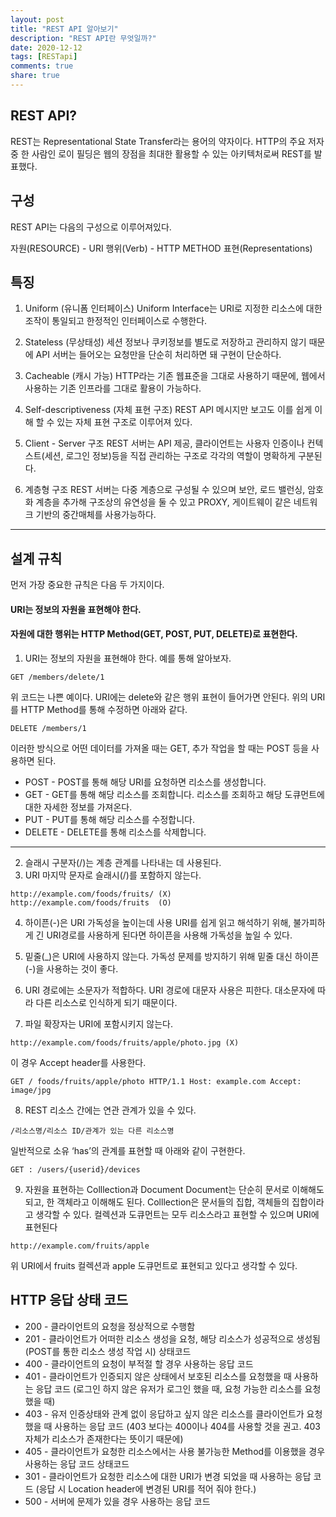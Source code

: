 ```yaml
---
layout: post
title: "REST API 알아보기"
description: "REST API란 무엇일까?"
date: 2020-12-12
tags: [RESTapi]
comments: true
share: true
---
```


## REST API?
REST는 Representational State Transfer라는 용어의 약자이다.
HTTP의 주요 저자 중 한 사람인 로이 필딩은 웹의 장점을 최대한 활용할 수 있는 아키텍처로써 REST를 발표했다.

## 구성
REST API는 다음의 구성으로 이루어져있다.

자원(RESOURCE) - URI
행위(Verb) - HTTP METHOD
표현(Representations)

## 특징

1) Uniform (유니폼 인터페이스)
Uniform Interface는 URI로 지정한 리소스에 대한 조작이 통일되고 한정적인 인터페이스로 수행한다.

2) Stateless (무상태성)
세션 정보나 쿠키정보를 별도로 저장하고 관리하지 않기 때문에 API 서버는 들어오는 요청만을 단순히 처리하면 돼 구현이 단순하다.

3) Cacheable (캐시 가능)
HTTP라는 기존 웹표준을 그대로 사용하기 때문에, 웹에서 사용하는 기존 인프라를 그대로 활용이 가능하다.

4) Self-descriptiveness (자체 표현 구조)
REST API 메시지만 보고도 이를 쉽게 이해 할 수 있는 자체 표현 구조로 이루어져 있다.

5) Client - Server 구조
REST 서버는 API 제공, 클라이언트는 사용자 인증이나 컨텍스트(세션, 로그인 정보)등을 직접 관리하는 구조로 각각의 역할이 명확하게 구분된다.

6) 계층형 구조
REST 서버는 다중 계층으로 구성될 수 있으며 보안, 로드 밸런싱, 암호화 계층을 추가해 구조상의 유연성을 둘 수 있고 PROXY, 게이트웨이 같은 네트워크 기반의 중간매체를 사용가능하다.
---

## 설계 규칙

먼저 가장 중요한 규칙은 다음 두 가지이다.
#### URI는 정보의 자원을 표현해야 한다.
#### 자원에 대한 행위는 HTTP Method(GET, POST, PUT, DELETE)로 표현한다.

1) URI는 정보의 자원을 표현해야 한다.
예를 통해 알아보자.
~~~
GET /members/delete/1
~~~
위 코드는 나쁜 예이다. URI에는 delete와 같은 행위 표현이 들어가면 안된다.
위의 URI를 HTTP Method를 통해 수정하면 아래와 같다.
~~~
DELETE /members/1
~~~
이러한 방식으로 어떤 데이터를 가져올 때는 GET, 추가 작업을 할 때는 POST 등을 사용하면 된다.

- POST - POST를 통해 해당 URI를 요청하면 리소스를 생성합니다.
- GET	- GET를 통해 해당 리소스를 조회합니다. 리소스를 조회하고 해당 도큐먼트에 대한 자세한 정보를 가져온다.
- PUT	- PUT를 통해 해당 리소스를 수정합니다.
- DELETE - DELETE를 통해 리소스를 삭제합니다.

---

2) 슬래시 구분자(/)는 계층 관계를 나타내는 데 사용된다.
3) URI 마지막 문자로 슬래시(/)를 포함하지 않는다.
~~~
http://example.com/foods/fruits/ (X)
http://example.com/foods/fruits  (O)
~~~

4) 하이픈(-)은 URI 가독성을 높이는데 사용
URI를 쉽게 읽고 해석하기 위해, 불가피하게 긴 URI경로를 사용하게 된다면 하이픈을 사용해 가독성을 높일 수 있다.

5) 밑줄(_)은 URI에 사용하지 않는다.
가독성 문제를 방지하기 위해 밑줄 대신 하이픈(-)을 사용하는 것이 좋다.

6) URI 경로에는 소문자가 적합하다.
URI 경로에 대문자 사용은 피한다. 대소문자에 따라 다른 리소스로 인식하게 되기 때문이다.

7) 파일 확장자는 URI에 포함시키지 않는다.
~~~
http://example.com/foods/fruits/apple/photo.jpg (X)
~~~
이 경우 Accept header를 사용한다.
~~~
GET / foods/fruits/apple/photo HTTP/1.1 Host: example.com Accept: image/jpg
~~~

8) REST 리소스 간에는 연관 관계가 있을 수 있다.
~~~
/리소스명/리소스 ID/관계가 있는 다른 리소스명
~~~
일반적으로 소유 ‘has’의 관계를 표현할 때 아래와 같이 구현한다.
~~~
GET : /users/{userid}/devices 
~~~

9) 자원을 표현하는 Colllection과 Document
Document는 단순히 문서로 이해해도 되고, 한 객체라고 이해해도 된다. Colllection은 문서들의 집합, 객체들의 집합이라고 생각할 수 있다.
컬렉션과 도큐먼트는 모두 리소스라고 표현할 수 있으며 URI에 표현된다
~~~
http://example.com/fruits/apple
~~~
위 URI에서 fruits 컬렉션과 apple 도큐먼트로 표현되고 있다고 생각할 수 있다.

## HTTP 응답 상태 코드

- 200	- 클라이언트의 요청을 정상적으로 수행함
- 201	- 클라이언트가 어떠한 리소스 생성을 요청, 해당 리소스가 성공적으로 생성됨(POST를 통한 리소스 생성 작업 시)
상태코드	
- 400	- 클라이언트의 요청이 부적절 할 경우 사용하는 응답 코드
- 401	- 클라이언트가 인증되지 않은 상태에서 보호된 리소스를 요청했을 때 사용하는 응답 코드
(로그인 하지 않은 유저가 로그인 했을 때, 요청 가능한 리소스를 요청했을 때)
- 403	- 유저 인증상태와 관계 없이 응답하고 싶지 않은 리소스를 클라이언트가 요청했을 때 사용하는 응답 코드
(403 보다는 400이나 404를 사용할 것을 권고. 403 자체가 리소스가 존재한다는 뜻이기 때문에)
- 405	- 클라이언트가 요청한 리소스에서는 사용 불가능한 Method를 이용했을 경우 사용하는 응답 코드
상태코드	
- 301	- 클라이언트가 요청한 리소스에 대한 URI가 변경 되었을 때 사용하는 응답 코드
(응답 시 Location header에 변경된 URI를 적어 줘야 한다.)
- 500	- 서버에 문제가 있을 경우 사용하는 응답 코드
